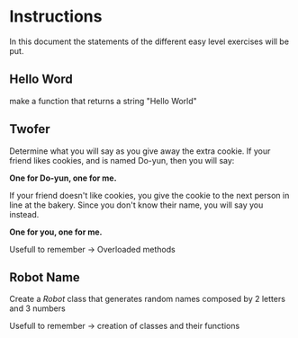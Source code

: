 # Instructions
In this document the statements of the different easy level exercises will be put.

## Hello Word
make a function that returns a string "Hello World"

## Twofer
Determine what you will say as you give away the extra cookie. If your friend likes cookies, and is named Do-yun, then you will say:

**One for Do-yun, one for me.**

If your friend doesn't like cookies, you give the cookie to the next person in line at the bakery. Since you don't know their name, you will say you instead.

**One for you, one for me.**

Usefull to remember -> Overloaded methods

## Robot Name

Create a *Robot* class that generates random names composed by 2 letters and 3 numbers

Usefull to remember -> creation of classes and their functions
